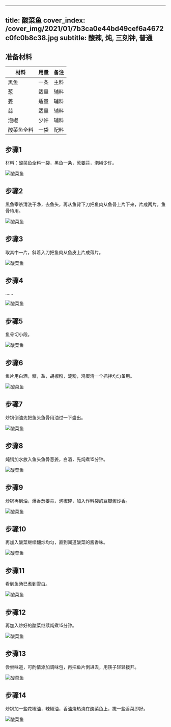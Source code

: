 
---
title: 酸菜鱼
cover_index: /cover_img/2021/01/7b3ca0e44bd49cef6a4672c0fc0b8c38.jpg
subtitle: 酸辣, 炖, 三刻钟, 普通
---

## 准备材料

| 材料     | 用量 | 备注|
| ------- | ----- | --- |
| 黑鱼 | 一条| 主料 |
| 葱 | 适量| 辅料 |
| 姜 | 适量| 辅料 |
| 蒜 | 适量| 辅料 |
| 泡椒 | 少许| 辅料 |
| 酸菜鱼全料 | 一袋| 配料 |

## 步骤1

材料：酸菜鱼全料一袋，黑鱼一条，葱姜蒜，泡椒少许。

![酸菜鱼](https://i8.meishichina.com/attachment/recipe/201010/201010121714477.jpg?x-oss-process=style/p320) 

## 步骤2

黑鱼宰杀清洗干净，去鱼头，再从鱼背下刀把鱼肉从鱼骨上片下来，片成两片，鱼骨待用。

![酸菜鱼](https://i8.meishichina.com/attachment/recipe/201010/201010121715011.jpg?x-oss-process=style/p320) 

## 步骤3

取其中一片，斜着入刀把鱼肉从鱼皮上片成薄片。

![酸菜鱼](https://i8.meishichina.com/attachment/recipe/201010/201010121716008.jpg?x-oss-process=style/p320) 

## 步骤4

......

![酸菜鱼](https://i8.meishichina.com/attachment/recipe/201010/201010121716413.jpg?x-oss-process=style/p320) 

## 步骤5

鱼骨切小段。

![酸菜鱼](https://i8.meishichina.com/attachment/recipe/201010/201010121716544.jpg?x-oss-process=style/p320) 

## 步骤6

鱼片用白酒，糖，盐，胡椒粉，淀粉，鸡蛋清一个抓拌均匀备用。

![酸菜鱼](https://i8.meishichina.com/attachment/recipe/201010/201010121718076.jpg?x-oss-process=style/p320) 

## 步骤7

炒锅倒油先把鱼头鱼骨用油过一下盛出。

![酸菜鱼](https://i8.meishichina.com/attachment/recipe/201010/201010121718322.jpg?x-oss-process=style/p320) 

## 步骤8

炖锅加水放入鱼头鱼骨葱姜，白酒，先炖煮15分钟。

![酸菜鱼](https://i8.meishichina.com/attachment/recipe/201010/201010121718399.jpg?x-oss-process=style/p320) 

## 步骤9

炒锅再到油，爆香葱姜蒜，泡椒碎，加入作料袋的豆瓣酱炒香。

![酸菜鱼](https://i8.meishichina.com/attachment/recipe/201010/201010121718575.jpg?x-oss-process=style/p320) 

## 步骤10

再加入酸菜继续翻炒均匀，直到闻道酸菜的酱香味。

![酸菜鱼](https://i8.meishichina.com/attachment/recipe/201010/201010121719101.jpg?x-oss-process=style/p320) 

## 步骤11

看到鱼汤已煮到雪白。

![酸菜鱼](https://i8.meishichina.com/attachment/recipe/201010/201010121719558.jpg?x-oss-process=style/p320) 

## 步骤12

再加入炒好的酸菜继续炖煮15分钟。

![酸菜鱼](https://i8.meishichina.com/attachment/recipe/201010/201010121720109.jpg?x-oss-process=style/p320) 

## 步骤13

尝尝味道，可酌情添加调味包，再把鱼片倒进去，用筷子轻轻拨开。

![酸菜鱼](https://i8.meishichina.com/attachment/recipe/201010/201010121720485.jpg?x-oss-process=style/p320) 

## 步骤14

炒锅加一些花椒油，辣椒油，香油烧热浇在酸菜鱼上，撒一些香菜即好。

![酸菜鱼](https://i8.meishichina.com/attachment/recipe/201010/201010121720557.jpg?x-oss-process=style/p320) 

